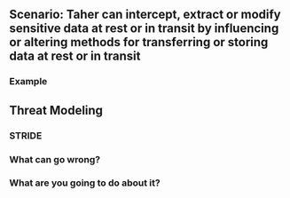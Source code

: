 ## Scenario: Taher can intercept, extract or modify sensitive data at rest or in transit by influencing or altering methods for transferring or storing data at rest or in transit

### Example

## Threat Modeling

### STRIDE

### What can go wrong?

### What are you going to do about it?